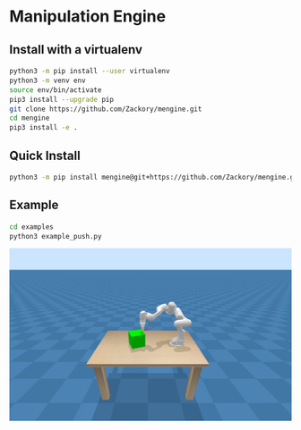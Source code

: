 # Manipulation Engine

## Install with a virtualenv
```bash
python3 -m pip install --user virtualenv
python3 -m venv env
source env/bin/activate
pip3 install --upgrade pip
git clone https://github.com/Zackory/mengine.git
cd mengine
pip3 install -e .
```

## Quick Install
```bash
python3 -m pip install mengine@git+https://github.com/Zackory/mengine.git
```

## Example
```bash
cd examples
python3 example_push.py
```

![Manipulation Engine](images/mengine.jpg "Manipulation Engine")

